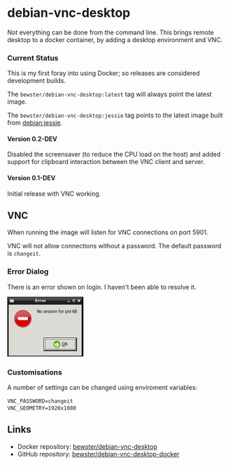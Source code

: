 # debian-vnc-desktop

Not everything can be done from the command line. This brings remote desktop to a docker container, by adding a desktop environment and VNC.

### Current Status

This is my first foray into using Docker; so releases are considered development builds.

The `bewster/debian-vnc-desktop:latest` tag will always point the latest image.

The `bewster/debian-vnc-desktop:jessie` tag points to the latest image built from [debian:jessie](https://hub.docker.com/r/library/debian/).

#### Version 0.2-DEV

Disabled the screensaver (to reduce the CPU load on the host) and added support for clipboard interaction between the VNC client and server.

#### Version 0.1-DEV

Initial release with VNC working.

## VNC

When running the image will listen for VNC connections on port 5901.

VNC will not allow connections without a password. The default password is `changeit`.

### Error Dialog

There is an error shown on login. I haven't been able to resolve it.

![No Session Error Dialog](https://raw.githubusercontent.com/bewster/debian-vnc-desktop-docker/master/no-session-error.png)

### Customisations

A number of settings can be changed using enviroment variables:

```
VNC_PASSWORD=changeit
VNC_GEOMETRY=1920x1080
```

## Links

* Docker repository: [bewster/debian-vnc-desktop](https://hub.docker.com/r/bewster/debian-vnc-desktop/)
* GitHub repository: [bewster/debian-vnc-desktop-docker](https://github.com/bewster/debian-vnc-desktop-docker)
